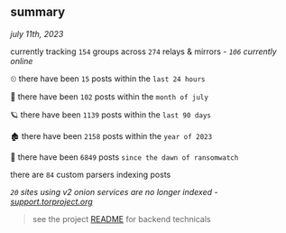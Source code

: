 
## summary
_july 11th, 2023_

currently tracking `154` groups across `274` relays & mirrors - _`106` currently online_

⏲ there have been `15` posts within the `last 24 hours`

🦈 there have been `102` posts within the `month of july`

🪐 there have been `1139` posts within the `last 90 days`

🏚 there have been `2158` posts within the `year of 2023`

🦕 there have been `6849` posts `since the dawn of ransomwatch`

there are `84` custom parsers indexing posts

_`20` sites using v2 onion services are no longer indexed - [support.torproject.org](https://support.torproject.org/onionservices/v2-deprecation/)_

> see the project [README](https://github.com/joshhighet/ransomwatch#ransomwatch--) for backend technicals

